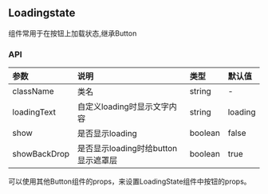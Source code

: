 ## Loadingstate

 组件常用于在按钮上加载状态,继承Button


### API

|参数|说明|类型|默认值|
|:--|:---|:--|:---|
|className|类名|string|-|
|loadingText|自定义loading时显示文字内容|string|loading|
|show|是否显示loading|boolean|false|
|showBackDrop|是否显示loading时给button显示遮罩层|boolean|true|

可以使用其他Button组件的props，来设置LoadingState组件中按钮的props。




